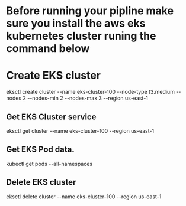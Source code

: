 # Before running your pipline make sure you install the aws eks kubernetes cluster runing the command below

# Create EKS cluster
  eksctl create cluster --name eks-cluster-100 --node-type t3.medium --nodes 2 --nodes-min 2 --nodes-max 3 --region us-east-1

## Get EKS Cluster service
eksctl get cluster --name eks-cluster-100 --region us-east-1

## Get EKS Pod data.
kubectl get pods --all-namespaces

## Delete EKS cluster
eksctl delete cluster --name eks-cluster-100 --region us-east-1
